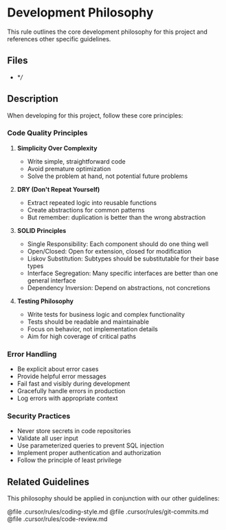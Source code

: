 # Development Philosophy

This rule outlines the core development philosophy for this project and references other specific guidelines.

## Files
- **/*

## Description
When developing for this project, follow these core principles:

### Code Quality Principles

1. **Simplicity Over Complexity**
   - Write simple, straightforward code
   - Avoid premature optimization
   - Solve the problem at hand, not potential future problems

2. **DRY (Don't Repeat Yourself)**
   - Extract repeated logic into reusable functions
   - Create abstractions for common patterns
   - But remember: duplication is better than the wrong abstraction

3. **SOLID Principles**
   - Single Responsibility: Each component should do one thing well
   - Open/Closed: Open for extension, closed for modification
   - Liskov Substitution: Subtypes should be substitutable for their base types
   - Interface Segregation: Many specific interfaces are better than one general interface
   - Dependency Inversion: Depend on abstractions, not concretions

4. **Testing Philosophy**
   - Write tests for business logic and complex functionality
   - Tests should be readable and maintainable
   - Focus on behavior, not implementation details
   - Aim for high coverage of critical paths

### Error Handling

- Be explicit about error cases
- Provide helpful error messages
- Fail fast and visibly during development
- Gracefully handle errors in production
- Log errors with appropriate context

### Security Practices

- Never store secrets in code repositories
- Validate all user input
- Use parameterized queries to prevent SQL injection
- Implement proper authentication and authorization
- Follow the principle of least privilege

## Related Guidelines

This philosophy should be applied in conjunction with our other guidelines:

@file .cursor/rules/coding-style.md
@file .cursor/rules/git-commits.md
@file .cursor/rules/code-review.md 